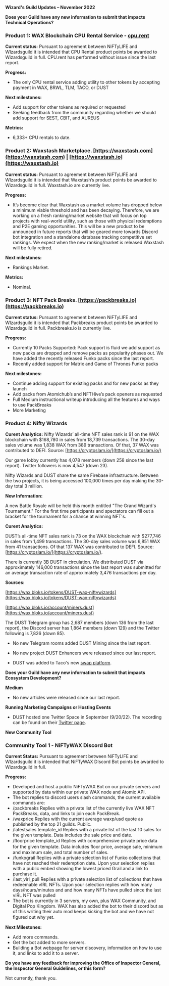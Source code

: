 **Wizard's Guild Updates – November 2022**

**Does your Guild have any new information to submit that impacts Technical Operations?**


### **Product 1: WAX Blockchain CPU Rental Service - [cpu.rent](https://cpu.rent/)**

**Current status:**
Pursuant to agreement between NiFTyLIFE and WIzardsguild it is intended that CPU Rental product points be awarded to Wizardsguild in full. CPU.rent has performed without issue since the last report.

**Progress:**
-	The only CPU rental service adding utility to other tokens by accepting payment in WAX, BRWL, TLM, TACO, or DUST

**Next milestones:**
-	Add support for other tokens as required or requested
-	Seeking feedback from the community regarding whether we should add support for SEST, CBIT, and AUREUS

**Metrics:**
-	6,333+ CPU rentals to date.

### **Product 2: Waxstash Marketplace. [https://waxstash.com](https://waxstash.com) | [https://waxstash.io](https://waxstash.io)**

**Current status:**
Pursuant to agreement between NiFTyLIFE and WIzardsguild it is intended that Waxstash’s product points be awarded to Wizardsguild in full. Waxstash.io are currently live.

**Progress:**
- It’s become clear that Waxstash as a market volume has dropped below a minimum viable threshold and has been decaying. Therefore, we are working on a fresh ranking/market website that will focus on top projects with real-world utility, such as those with physical redemptions and P2E gaming opportunities. This will be a new product to be announced in future reports that will be geared more towards Discord bot integration and a standalone database tracking competitive set rankings. We expect when the new ranking/market is released Waxstash will be fully retired.

**Next milestones:**
- Rankings Market.

**Metrics:**
- Nominal.
 
### **Product 3: NFT Pack Breaks. [https://packbreaks.io](https://packbreaks.io)**

**Current status:**
Pursuant to agreement between NiFTyLIFE and WIzardsguild it is intended that Packbreaks product points be awarded to Wizardsguild in full. Packbreaks.io is currently live.

**Progress:**
-	Currently 10 Packs Supported: Pack support is fluid we add support as new packs are dropped and remove packs as popularity phases out. We have added the recently released Funko packs since the last report.
-	Recently added support for Matrix and Game of Thrones Funko packs

**Next milestones:**
-	Continue adding support for existing packs and for new packs as they launch
-	Add packs from Atomichub’s and NFTHive’s pack openers as requested
-	Full Medium instructional writeup introducing all the features and ways to use PackBreaks
-	More Marketing

### **Product 4: Nifty Wizards**

**Curent Analytics:** Nifty Wizards’ all-time NFT sales rank is 91 on the WAX blockchain with $168,780 in sales from 18,739 transactions. The 30-day sales volume was 1,838 WAX from 389 transactions. Of that, 37 WAX was contributed to DEFI. Source: [https://cryptoslam.io/](https://cryptoslam.io/)

Our game lobby currently has 4,078 members (down 258 since the last report). Twitter followers is now 4,547 (down 23).

Nifty Wizards and DUST share the same Firebase infrastructure. Between the two projects, it is being accessed 100,000 times per day making the 30-day total 3 million.

**New Information:**

A new Battle Royale will be held this month entitled "The Grand Wizard's Tournament." For the first time participants and spectators can fill out a bracket for the tournament for a chance at winning NFT's.

**Curent Analytics:**

DUST’s all-time NFT sales rank is 73 on the WAX blockchain with $277,746 in sales from 1,499 transactions. The 30-day sales volume was 6,851 WAX from 41 transactions. Of that 137 WAX was contributed to DEFI. Source: [https://cryptoslam.io/](https://cryptoslam.io/). 

There is currently 3B DUST in circulation. We distributed DU$T via approximately 146,000 transactions since the last report was submitted for an average transaction rate of approximately 3,476 transactions per day.

**Sources:**

[https://wax.bloks.io/tokens/DUST-wax-niftywizards](https://wax.bloks.io/tokens/DUST-wax-niftywizards)

[https://wax.bloks.io/account/miners.dust](https://wax.bloks.io/account/miners.dust)

The DUST Telegram group has 2,687 members (down 136 from the last report), the Discord server has 1,864 members (down 129) and the Twitter following is 7,826 (down 85). 

- No new Telegram rooms added DUST Mining since the last report. 

- No new project DUST Enhancers were released since our last report.

- DUST was added to Taco's new [swap platform](https://swap.tacocrypto.io/swap?output=WAX-eosio.token&input=DUST-niftywizards).

**Does your Guild have any new information to submit that impacts Ecosystem Development?**

**Medium**

- No new articles were released since our last report.

**Running Marketing Campaigns or Hosting Events**

- DUST hosted one Twitter Space in September (9/20/22). The recording can be found on their [Twitter page](https://twitter.com/dustismagic).

**New Community Tool**

### **Community Tool 1 - NiFTyWAX Discord Bot**

**Current Status:** 
Pursuant to agreement between NiFTyLIFE and WIzardsguild it is intended that NiFTyWAX DIscord Bot points be awarded to Wizardsguild in full. 

**Progress:**
-	Developed and host a public NiFTyWAX Bot on our private servers and supported by data within our private WAX node and Atomic API.
-	The bot replies to discord users slash commands, the current available commands are:
-	/packbreaks Replies with a private list of the currently live WAX NFT PackBreaks, data, and links to join each PackBreak.
-	/waxprice Replies with the current average waxp/usd quote as published by the top 21 guilds. Public.
-	/latestsales template_id Replies with a private list of the last 10 sales for the given template. Data includes the sale price and date.
-	/ﬂoorprice template_id Replies with comprehensive private price data for the given template. Data includes ﬂoor price, average sale, minimum and maximum sale, and total number of sales.
-	/funkograil Replies with a private selection list of Funko collections that have not reached their redemption date. Upon your selection replies with a public embed showing the lowest priced Grail and a link to purchase it.
-	/last_virl_pull Replies with a private selection list of collections that have redeemable vIRL NFTs. Upon your selection replies with how many days/hours/minutes and and how many NFTs have pulled since the last vIRL NFT was pulled
-	The bot is currently in 3 servers, my own, plus WAX Community, and Digital Pop Kingdom. WAX has also added the bot to their discord but as of this writing their auto mod keeps kicking the bot and we have not ﬁgured out why yet.

**Next Milestones:**
-	Add more commands.
-	Get the bot added to more servers.
-	Building a Bot webpage for server discovery, information on how to use it, and links to add it to a server.

**Do you have any feedback for improving the Office of Inspector General, the Inspector General Guidelines, or this form?**

Not currently, thank you.
